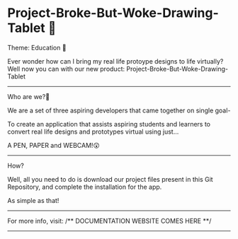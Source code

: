 # Project-Broke-But-Woke-Drawing-Tablet 🚀
 
Theme: Education 🏫

Ever wonder how can I bring my real life protoype designs to life virtually? Well now you can with our new product: Project-Broke-But-Woke-Drawing-Tablet

---------------------------------------------------------------------------------------------------------------------------------------------------------

Who are we?🤔

We are a set of three aspiring developers that came together on single goal- 

To create an application that assists aspiring students and learners to convert real life designs and prototypes virtual using just...

A PEN, PAPER and WEBCAM!😲

---------------------------------------------------------------------------------------------------------------------------------------------------------

How?

Well, all you need to do is download our project files present in this Git Repository, and complete the installation for the app. 

As simple as that!

---------------------------------------------------------------------------------------------------------------------------------------------------------


For more info, visit:
/** DOCUMENTATION WEBSITE COMES HERE **/

---------------------------------------------------------------------------------------------------------------------------------------------------------


